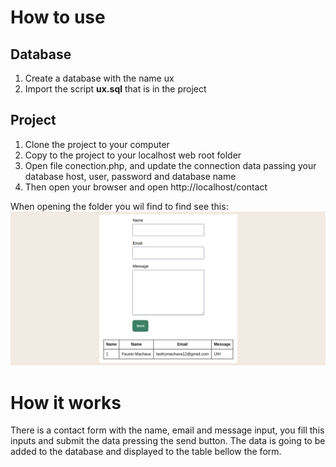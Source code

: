 # How to use
## Database
1. Create a database with the name ux
2. Import the script **ux.sql**  that is in the project

## Project
 1. Clone the project to your computer  
 2. Copy to the project to your localhost web root folder
 3. Open file conection.php, and update the connection data passing your database host, user, password and database name
 4. Then open your browser and open http://localhost/contact

When opening the folder you wil find to find see this:
![Home page](print.png)

# How it works
There is a contact form with the name, email and message input, you fill this inputs and submit the data pressing the send button. The data is going to be added to the database and displayed to the table bellow the form.